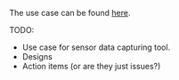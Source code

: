 The use case can be found [here](SkylightUseCase.md).

TODO:
  * Use case for sensor data capturing tool.
  * Designs
  * Action items (or are they just issues?)